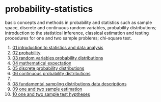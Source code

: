 # probability-statistics

basic concepts and methods in probability and statistics such as sample space, discrete and continuous random variables, probability distributions; introduction to the statistical inference, classical estimation and testing procedures for one and two sample problems; chi-square test.

1.  [01 introduction to statistics and data analysis](./01-statistics-and-data-analysis/README.md)
2.  [02 probability](./02-probability/README.md)
3.  [03 random variables probability distributions](./03-random-variables-probability-distributions/README.md)
4.  [04 mathematical expectation](./04-mathematical-expectation/README.md)
5.  [05 discrete probability distributions](./05-discrete-probability-distributions/README.md)
6.  [06 continuous probability distributions](./06-continuous-probability-distributions/README.md)
7.  []()
8.  [08 fundamental sampling distributions data descriptions](./08-fundamental-sampling-distributions-data-descriptions/README.md)
9.  [09 one and two sample estimation](./09-one-and-two-sample-estimation/README.md)
10. [10 one and two sample test hyptheses](./10-one-and-two-sample-test-hyptheses/README.md)

